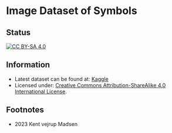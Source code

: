 # Image Dataset of Symbols
## Status
[![CC BY-SA 4.0][cc-by-sa-image]][cc-by-sa]


## Information
* Latest dataset can be found at: [Kaggle](https://www.kaggle.com/datasets/kentvejrupmadsen/letter-images-dataset)
* Licensed under: [Creative Commons Attribution-ShareAlike 4.0 International License][cc-by-sa].


## Footnotes
* 2023 Kent vejrup Madsen

[cc-by-sa]: http://creativecommons.org/licenses/by-sa/4.0/
[cc-by-sa-image]: https://licensebuttons.net/l/by-sa/4.0/88x31.png
[cc-by-sa-shield]: https://img.shields.io/badge/License-CC%20BY--SA%204.0-lightgrey.svg
